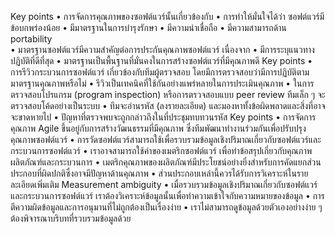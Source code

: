 Key points
•	การจัดการคุณภาพของซอฟต์แวร์นั้นเกี่ยวข้องกับ
•	การทำให้มั่นใจได้ว่า ซอฟต์แวร์มีข้อบกพร่องน้อย
•	มีมาตรฐานในการบำรุงรักษา
•	มีความน่าเชื่อถือ
•	มีความสามารถด้าน portability  
•	มาตรฐานซอฟต์แวร์มีความสำคัญต่อการประกันคุณภาพซอฟต์แวร์ เนื่องจาก
•	มีการระบุแนวทางปฏิบัติที่ดีที่สุด 
•	มาตรฐานเป็นพื้นฐานที่มั่นคงในการสร้างซอฟต์แวร์ที่มีคุณภาพดี
Key points
•	การรีวิวกระบวนการซอฟต์แวร์ เกี่ยวข้องกับทีมผู้ตรวจสอบ โดยมีการตรวจสอบว่ามีการปฏิบัติตามมาตรฐานคุณภาพหรือไม่ 
•	รีวิวเป็นเทคนิคที่ใช้กันอย่างแพร่หลายในการประเมินคุณภาพ
•	ในการตรวจสอบโปรแกรม (program inspection) หรือการตรวจสอบแบบ peer review ทีมเล็ก ๆ จะตรวจสอบโค้ดอย่างเป็นระบบ 
•	ทีมจะอ่านรหัส (ลงรายละเอียด) และมองหาทั้งข้อผิดพลาดและสิ่งที่อาจจะขาดหายไป
•	ปัญหาที่ตรวจพบจะถูกกล่าวถึงในที่ประชุมทบทวนรหัส
Key points
•	การจัดการคุณภาพ Agile ขึ้นอยู่กับการสร้างวัฒนธรรมที่มีคุณภาพ ซึ่งทีมพัฒนาทำงานร่วมกันเพื่อปรับปรุงคุณภาพซอฟต์แวร์
•	การวัดซอฟต์แวร์สามารถใช้เพื่อรวบรวมข้อมูลเชิงปริมาณเกี่ยวกับซอฟต์แวร์และกระบวนการซอฟต์แวร์
•	เราอาจสามารถใช้ค่าของเมตริกซอฟต์แวร์ เพื่อทำข้อสรุปเกี่ยวกับคุณภาพผลิตภัณฑ์และกระบวนการ
•	เมตริกคุณภาพของผลิตภัณฑ์มีประโยชน์อย่างยิ่งสำหรับการคัดแยกส่วนประกอบที่ผิดปกติซึ่งอาจมีปัญหาด้านคุณภาพ 
•	ส่วนประกอบเหล่านี้ควรได้รับการวิเคราะห์ในรายละเอียดเพิ่มเติม
Measurement ambiguity
•	เมื่อรวบรวมข้อมูลเชิงปริมาณเกี่ยวกับซอฟต์แวร์และกระบวนการซอฟต์แวร์ เราต้องวิเคราะห์ข้อมูลนั้นเพื่อทำความเข้าใจกับความหมายของข้อมูล
•	การตีความผิดข้อมูลและการอนุมานที่ไม่ถูกต้องเป็นเรื่องง่าย
•	เราไม่สามารถดูข้อมูลด้วยตัวเองอย่างง่าย ๆ ต้องพิจารณาบริบทที่รวบรวมข้อมูลด้วย
